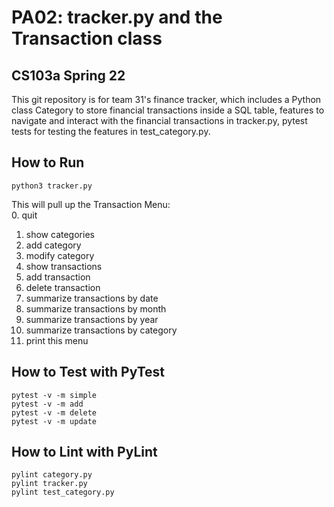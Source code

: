 # PA02: tracker.py and the Transaction class
## CS103a Spring 22

This git repository is for team 31's finance tracker, which includes a Python class Category to store financial transactions inside a SQL table, features to navigate and interact with the financial transactions in tracker.py, pytest tests for testing the features in test_category.py.

## How to Run 
```python3 tracker.py```

This will pull up the Transaction Menu: <br>
0. quit
1. show categories
2. add category
3. modify category
4. show transactions
5. add transaction
6. delete transaction
7. summarize transactions by date
8. summarize transactions by month
9. summarize transactions by year
10. summarize transactions by category
11. print this menu


## How to Test with PyTest
```
pytest -v -m simple
pytest -v -m add
pytest -v -m delete
pytest -v -m update
```

## How to Lint with PyLint
```
pylint category.py
pylint tracker.py
pylint test_category.py
```
